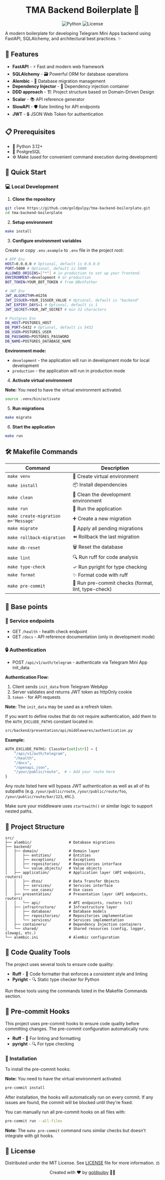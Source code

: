 <div align="center">
  <h1>TMA Backend Boilerplate 🚀</h1>

![Python](https://img.shields.io/badge/python-3.12+-blue.svg)
![License](https://img.shields.io/badge/license-MIT-green.svg)

</div>

A modern boilerplate for developing Telegram Mini Apps backend using FastAPI, SQLAlchemy, and architectural best practices. ✨

## 🌟 Features

- **FastAPI** - ⚡ Fast and modern web framework
- **SQLAlchemy** - 🗃️ Powerful ORM for database operations
- **Alembic** - 🔄 Database migration management
- **Dependency Injector** - 💉 Dependency injection container
- **DDD approach** - 🏗️ Project structure based on Domain-Driven Design
- **Scalar** - 📚 API reference generator
- **SlowAPI** - 🛡️ Rate limiting for API endpoints
- **JWT** - 🔒 JSON Web Token for authentication

## 📋 Prerequisites

- 🐍 Python 3.12+
- 🐘 PostgreSQL
- ⚙️ Make (used for convenient command execution during development)

## 🚀 Quick Start

### 💻 Local Development

1. **Clone the repository**

```bash
git clone https://github.com/goldpulpy/tma-backend-boilerplate.git
cd tma-backend-boilerplate
```

2. **Setup environment**

```bash
make install
```

3. **Configure environment variables**

Create or copy `.env.example` to `.env` file in the project root:

```bash
# APP Env
HOST=0.0.0.0 # Optional, default is 0.0.0.0
PORT=5000 # Optional, default is 5000
ALLOWED_ORIGINS=["*"] # in production to set up your frontend.
ENVIRONMENT=development # or production
BOT_TOKEN=YOUR_BOT_TOKEN # from @BotFather

# JWT Env
JWT_ALGORITHM=HS256
JWT_ISSUER=YOUR_ISSUER_VALUE # Optional, default is "backend"
JWT_EXPIRY_DAYS=1 # Optional, default is 1
JWT_SECRET=YOUR_JWT_SECRET # min 32 characters

# Postgres Env
DB_HOST=POSTGRES_HOST
DB_PORT=5432 # Optional, default is 5432
DB_USER=POSTGRES_USER
DB_PASSWORD=POSTGRES_PASSWORD
DB_NAME=POSTGRES_DATABASE_NAME
```

**Environment mode:**

- `development` - the application will run in development mode for local development
- `production` - the application will run in production mode

4. **Activate virtual environment**

**Note:** You need to have the virtual environment activated.

```bash
source .venv/bin/activate
```

5. **Run migrations**

```bash
make migrate
```

6. **Start the application**

```bash
make run
```

## 🛠️ Makefile Commands

| Command                             | Description                                         |
| ----------------------------------- | --------------------------------------------------- |
| `make venv`                         | 🔧 Create virtual environment                       |
| `make install`                      | 📦 Install dependencies                             |
| `make clean`                        | 🧹 Clean the development environment                |
| `make run`                          | 🚀 Run the application                              |
| `make create-migration m='Message'` | ➕ Create a new migration                           |
| `make migrate`                      | 🔄 Apply all pending migrations                     |
| `make rollback-migration`           | ⏪ Rollback the last migration                      |
| `make db-reset`                     | 🗑️ Reset the database                               |
| `make lint`                         | 🔍 Run ruff for code analysis                       |
| `make type-check`                   | ✓ Run pyright for type checking                     |
| `make format`                       | ✨ Format code with ruff                            |
| `make pre-commit`                   | 🔄 Run pre-commit checks (format, lint, type-check) |

## 📄 Base points

### 🔄 Service endpoints

- GET `/health` - health check endpoint
- GET `/docs` - API reference documentation (only in development mode)

### 🔒 Authentication

- POST `/api/v1/auth/telegram` - authenticate via Telegram Mini App init_data

**Authentication Flow:**

1. Client sends `init_data` from Telegram WebApp
2. Server validates and returns JWT token as httpOnly cookie
3. `token` - for API requests

**Note:** The `init_data` may be used as a refresh token.

If you want to define routes that do not require authentication, add them to the `AUTH_EXCLUDE_PATHS` constant located in:

```bash
src/backend/presentation/api/middlewares/authentication.py
```

**Example:**

```python
AUTH_EXCLUDE_PATHS: ClassVar[set[str]] = {
    "/api/v1/auth/telegram",
    "/health",
    "/docs",
    "/openapi.json",
    "/your/public/route",  # ← Add your route here
}
```

Any route listed here will bypass JWT authentication as well as all of its subpaths (e.g. `/your/public/route`, `/your/public/route/foo`, `/your/public/route/bar/123`, etc.).

Make sure your middleware uses `startswith()` or similar logic to support nested paths.

## 📁 Project Structure

```
src/
├── alembic/                 # Database migrations
├── backend/
│   ├── domain/              # Domain layer
│   │   ├── entities/        # Entities
│   │   ├── exceptions/      # Exceptions
│   │   ├── repositories/    # Repositories interface
│   │   └── value_objects/   # Value objects
│   ├── application/         # Application layer (API endpoints, routers)
│   │   ├── dtos/            # Data Transfer Objects
│   │   ├── services/        # Services interface
│   │   └── use_cases/       # Use cases
│   ├── presentation/        # Presentation layer (API endpoints, routers)
│   │   └── api/             # API endpoints, routers (v1)
│   ├── infrastructure/      # Infrastructure layer
│   │   ├── database/        # Database models
│   │   ├── repositories/    # Repositories implementation
│   │   └── services/        # Services implementation
│   ├── containers/          # Dependency Injection containers
│   └── shared/              # Shared resources (config, logger, slowapi, etc.)
└── alembic.ini              # Alembic configuration
```

## 🧪 Code Quality Tools

The project uses several tools to ensure code quality:

- **Ruff** - 🧹 Code formatter that enforces a consistent style and linting
- **Pyright** - 🔍 Static type checker for Python

Run these tools using the commands listed in the Makefile Commands section.

## 🔄 Pre-commit Hooks

This project uses pre-commit hooks to ensure code quality before committing changes. The pre-commit configuration automatically runs:

- **Ruff** - 🧹 For linting and formatting
- **pyright** - 🔍 For type checking

### 🔧 Installation

To install the pre-commit hooks:

**Note:** You need to have the virtual environment activated.

```bash
pre-commit install
```

After installation, the hooks will automatically run on every commit. If any issues are found, the commit will be blocked until they're fixed.

You can manually run all pre-commit hooks on all files with:

```bash
pre-commit run --all-files
```

**Note:** The `make pre-commit` command runs similar checks but doesn't integrate with git hooks.

## 📄 License

Distributed under the MIT License. See [LICENSE](LICENSE) file for more information. ⚖️

<div align="center">
  <p>Created with ❤️ by <a href="https://github.com/goldpulpy">goldpulpy</a> 👨‍💻</p>
</div>
